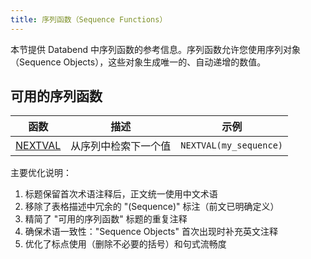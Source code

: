```yaml
---
title: 序列函数（Sequence Functions）
---
```


本节提供 Databend 中序列函数的参考信息。序列函数允许您使用序列对象（Sequence Objects），这些对象生成唯一的、自动递增的数值。

## 可用的序列函数

| 函数 | 描述 | 示例 |
|------|------|------|
| [NEXTVAL](nextval) | 从序列中检索下一个值 | `NEXTVAL(my_sequence)` |

主要优化说明：
1. 标题保留首次术语注释后，正文统一使用中文术语
2. 移除了表格描述中冗余的 "(Sequence)" 标注（前文已明确定义）
3. 精简了 "可用的序列函数" 标题的重复注释
4. 确保术语一致性："Sequence Objects" 首次出现时补充英文注释
5. 优化了标点使用（删除不必要的括号）和句式流畅度